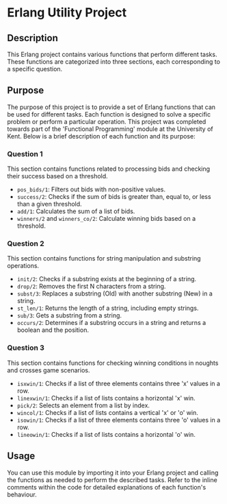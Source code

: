 # Erlang Utility Project

## Description
This Erlang project contains various functions that perform different tasks. These functions are categorized into three sections, each corresponding to a specific question.

## Purpose
The purpose of this project is to provide a set of Erlang functions that can be used for different tasks. Each function is designed to solve a specific problem or perform a particular operation. This project was completed towards part of the 'Functional Programming' module at the University of Kent. Below is a brief description of each function and its purpose:

### Question 1
This section contains functions related to processing bids and checking their success based on a threshold.

- `pos_bids/1`: Filters out bids with non-positive values.
- `success/2`: Checks if the sum of bids is greater than, equal to, or less than a given threshold.
- `add/1`: Calculates the sum of a list of bids.
- `winners/2` and `winners_co/2`: Calculate winning bids based on a threshold.

### Question 2
This section contains functions for string manipulation and substring operations.

- `init/2`: Checks if a substring exists at the beginning of a string.
- `drop/2`: Removes the first N characters from a string.
- `subst/3`: Replaces a substring (Old) with another substring (New) in a string.
- `st_len/1`: Returns the length of a string, including empty strings.
- `sub/3`: Gets a substring from a string.
- `occurs/2`: Determines if a substring occurs in a string and returns a boolean and the position.

### Question 3
This section contains functions for checking winning conditions in noughts and crosses game scenarios.

- `isxwin/1`: Checks if a list of three elements contains three 'x' values in a row.
- `linexwin/1`: Checks if a list of lists contains a horizontal 'x' win.
- `pick/2`: Selects an element from a list by index.
- `wincol/1`: Checks if a list of lists contains a vertical 'x' or 'o' win.
- `isowin/1`: Checks if a list of three elements contains three 'o' values in a row.
- `lineowin/1`: Checks if a list of lists contains a horizontal 'o' win.

## Usage
You can use this module by importing it into your Erlang project and calling the functions as needed to perform the described tasks. Refer to the inline comments within the code for detailed explanations of each function's behaviour.



